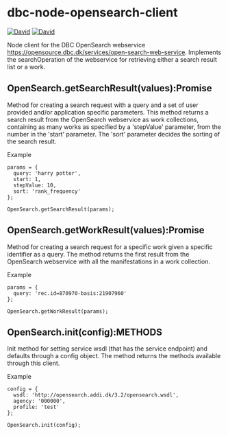 # dbc-node-opensearch-client

[![David](https://img.shields.io/david/DBCDK/dbc-node-opensearch-client.svg?style=flat-square)](https://david-dm.org/DBCDK/dbc-node-opensearch-client#info=dependencies)
[![David](https://img.shields.io/david/dev/DBCDK/dbc-node-opensearch-client.svg?style=flat-square)](https://david-dm.org/DBCDK/dbc-node-opensearch-client#info=devDependencies)

Node client for the DBC OpenSearch webservice https://opensource.dbc.dk/services/open-search-web-service.
Implements the searchOperation of the webservice for retrieving either a search result list or a work.

## OpenSearch.getSearchResult(values):Promise
Method for creating a search request with a query and a set of user provided and/or application specific
parameters.
This method returns a search result from the OpenSearch webservice as work collections, containing as many
works as specified by a 'stepValue' parameter, from the number in the 'start' parameter. The 'sort' parameter
decides the sorting of the search result.

Example
```
params = {
  query: 'harry potter',
  start: 1,
  stepValue: 10,
  sort: 'rank_frequency'
};

OpenSearch.getSearchResult(params);

```

## OpenSearch.getWorkResult(values):Promise
Method for creating a search request for a specific work given a specific identifier as a query. 
The method returns the first result from the OpenSearch webservice with all the manifestations in 
a work collection.

Example
```
params = {
  query: 'rec.id=870970-basis:21907960'
};

OpenSearch.getWorkResult(params);

```

## OpenSearch.init(config):METHODS
Init method for setting service wsdl (that has the service endpoint) and defaults through a config
object.
The method returns the methods available through this client.

Example
```
config = {
  wsdl: 'http://opensearch.addi.dk/3.2/opensearch.wsdl',
  agency: '000000',
  profile: 'test'
};

OpenSearch.init(config);

```
